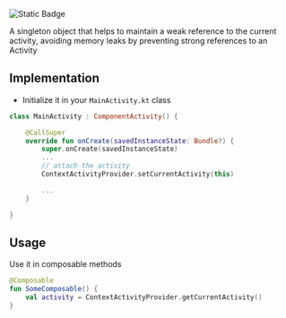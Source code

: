 ![Static Badge](https://img.shields.io/badge/android-4280511051)

A singleton object that helps to maintain a weak reference to the current activity,
avoiding memory leaks by preventing strong references to an Activity

## Implementation

- Initialize it in your `MainActivity.kt` class

```kotlin
class MainActivity : ComponentActivity() {

    @CallSuper
    override fun onCreate(savedInstanceState: Bundle?) {
        super.onCreate(savedInstanceState)
        ...
        // attach the activity
        ContextActivityProvider.setCurrentActivity(this)

        ...
    }

}
```

## Usage

Use it in composable methods

```kotlin
@Composable
fun SomeComposable() {
    val activity = ContextActivityProvider.getCurrentActivity()
}
```
